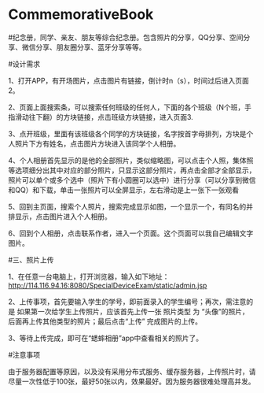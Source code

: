 # CommemorativeBook

#纪念册，同学、亲友、朋友等综合纪念册。包含照片的分享，QQ分享、空间分享、微信分享、朋友圈分享、蓝牙分享等等。


#设计需求

1、打开APP，有开场图片，点击图片有链接，倒计时n（s），时间过后进入页面2。
 
2、页面上面搜索条，可以搜索任何班级的任何人，下面的各个班级（N个班，手指滑动往下翻）的方块链接，点击班级方块链接，进入页面3.
 
3、点开班级，里面有该班级各个同学的方块链接，名字按首字母排列，方块是个人照片下方有姓名，点击图片方块进入该同学个人相册。
 
4、个人相册首先显示的是他的全部照片，类似缩略图，可以点击个人照，集体照等选项细分出其中对应的部分照片，只显示这部分照片，再点击全部才全部显示，照片可以单个或多个选中（照片下有小圆圈可以选中）进行分享（可以分享到微信和QQ）和下载，单击一张照片可以全屏显示，左右滑动是上一张下一张观看
 
5、回到主页面，搜索个人照片，搜索完成显示如图，一个显示一个，有同名的并排显示，点击图片进入个人相册。
 
6、回到个人相册，点击联系作者，进入一个页面。这个页面可以我自己编辑文字图片。



#三、照片上传

1、在任意一台电脑上，打开浏览器，输入如下地址：http://114.116.94.16:8080/SpecialDeviceExam/static/admin.jsp

2、上传事项，首先要输入学生的学号，即前面录入的学生编号；再次，需注意的是 如果第一次给学生上传照片，应该首先上传一张 照片类型 为 “头像”的照片，后面再上传其他类型的照片；最后点击“上传” 完成图片的上传。
 
3、等待上传完成，即可在“蟋蟀相册”app中查看相关的照片了。

#注意事项

由于服务器配置等原因，以及没有采用分布式服务、缓存服务器，上传照片时，请尽量一次性低于100张，最好50张以内，效果最好。因为服务器很难处理高并发。

